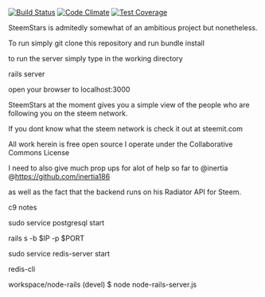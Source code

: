 [![Build Status](https://travis-ci.org/Tadasu85/STEEMSTARS.svg?branch=master)](https://travis-ci.org/Tadasu85/STEEMSTARS)
[![Code Climate](https://codeclimate.com/github/Tadasu85/STEEMSTARS/badges/gpa.svg)](https://codeclimate.com/github/Tadasu85/STEEMSTARS)
[![Test Coverage](https://codeclimate.com/github/Tadasu85/STEEMSTARS/badges/coverage.svg)](https://codeclimate.com/github/Tadasu85/STEEMSTARS/coverage)

SteemStars is admitedly somewhat of an ambitious project but nonetheless.

To run simply git clone this repository and run bundle install

to run the server simply type in the working directory 

rails server

open your browser to localhost:3000

SteemStars at the moment gives you a simple view of the people who are following you on the steem network.

If you dont know what the steem network is check it out at steemit.com


All work herein is free open source I operate under the Collaborative Commons License

I need to also give much prop ups for alot of help so far to @inertia @https://github.com/inertia186

as well as the fact that the backend runs on his Radiator API for Steem.

c9 notes

sudo service postgresql start

rails s -b $IP -p $PORT

sudo service redis-server start

redis-cli

workspace/node-rails (devel) $ node node-rails-server.js
